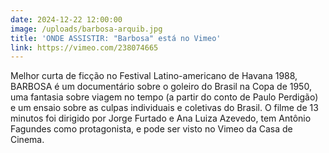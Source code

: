 ```yaml
---
date: 2024-12-22 12:00:00
image: /uploads/barbosa-arquib.jpg
title: 'ONDE ASSISTIR: "Barbosa" está no Vimeo'
link: https://vimeo.com/238074665
---
```

Melhor curta de ficção no Festival Latino-americano de Havana 1988, BARBOSA é um documentário sobre o goleiro do Brasil na Copa de 1950, uma fantasia sobre viagem no tempo (a partir do conto de Paulo Perdigão) e um ensaio sobre as culpas individuais e coletivas do Brasil. O filme de 13 minutos foi dirigido por Jorge Furtado e Ana Luiza Azevedo, tem Antônio Fagundes como protagonista, e pode ser visto no Vimeo da Casa de Cinema.
